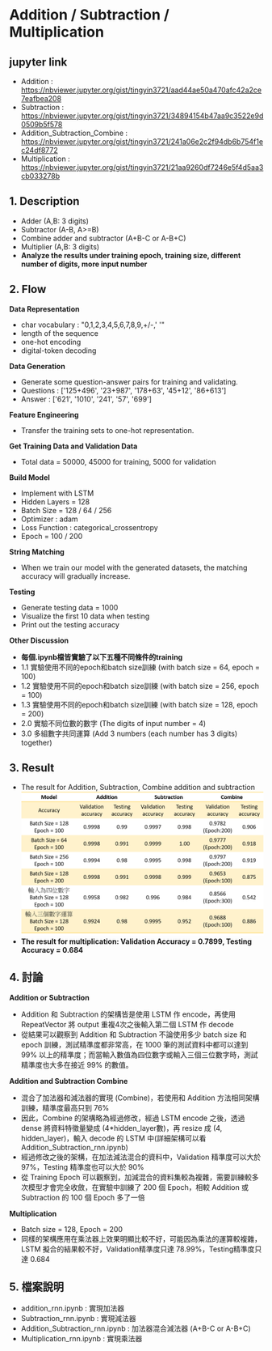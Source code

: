 # Addition / Subtraction / Multiplication

## jupyter link
 - Addition : https://nbviewer.jupyter.org/gist/tingyin3721/aad44ae50a470afc42a2ce7eafbea208
 - Subtraction : https://nbviewer.jupyter.org/gist/tingyin3721/34894154b47aa9c3522e9d0509b5f578
 - Addition_Subtraction_Combine : https://nbviewer.jupyter.org/gist/tingyin3721/241a06e2c2f94db6b754f1ec24df8772
 - Multiplication : https://nbviewer.jupyter.org/gist/tingyin3721/21aa9260df7246e5f4d5aa3cb033278b

## 1. Description
 - Adder (A,B: 3 digits)
 - Subtractor (A-B, A>=B)
 - Combine adder and subtractor (A+B-C or A-B+C)
 - Multiplier (A,B: 3 digits)
 - **Analyze the results under training epoch, training size, different number of digits, more input number**

## 2. Flow
**Data Representation**
 - char vocabulary : "0,1,2,3,4,5,6,7,8,9,+/-,' '"
 - length of the sequence
 - one-hot encoding
 - digital-token decoding

**Data Generation**
 - Generate some question-answer pairs for training and validating.
 - Questions : ['125+496', '23+987', '178+63', '45+12', '86+613']
 - Answer :    ['621', '1010', '241', '57', '699']

**Feature Engineering**
 - Transfer the training sets to one-hot representation.

**Get Training Data and Validation Data**
 - Total data = 50000, 45000 for training, 5000 for validation

**Build Model**
 - Implement with LSTM
 - Hidden Layers = 128
 - Batch Size = 128 / 64 / 256
 - Optimizer : adam
 - Loss Function : categorical_crossentropy
 - Epoch = 100 / 200

**String Matching**
 - When we train our model with the generated datasets, the matching accuracy will gradually increase.
 
**Testing**
 - Generate testing data = 1000
 - Visualize the first 10 data when testing
 - Print out the testing accuracy
 
**Other Discussion**
 - **每個.ipynb檔皆實驗了以下五種不同條件的training**
 - 1.1 實驗使用不同的epoch和batch size訓練 (with batch size = 64, epoch = 100)
 - 1.2 實驗使用不同的epoch和batch size訓練 (with batch size = 256, epoch = 100)
 - 1.3 實驗使用不同的epoch和batch size訓練 (with batch size = 128, epoch = 200)
 - 2.0 實驗不同位數的數字 (The digits of input number = 4)
 - 3.0 多組數字共同運算 (Add 3 numbers (each number has 3 digits) together)

## 3. Result
 - The result for Addition, Subtraction, Combine addition and subtraction
 ![](Result.png)
 - **The result for multiplication: Validation Accuracy = 0.7899, Testing Accuracy = 0.684**
  
## 4. 討論
 **Addition or Subtraction**
 - Addition 和 Subtraction 的架構皆是使用 LSTM 作 encode，再使用 RepeatVector 將 output 重複4次之後輸入第二個 LSTM 作 decode
 - 從結果可以觀察到 Addition 和 Subtraction 不論使用多少 batch size 和 epoch 訓練，測試精準度都非常高，在 1000 筆的測試資料中都可以達到 99% 以上的精準度；而當輸入數值為四位數字或輸入三個三位數字時，測試精準度也大多在接近 99% 的數值。
 
 **Addition and Subtraction Combine**
 - 混合了加法器和減法器的實現 (Combine)，若使用和 Addition 方法相同架構訓練，精準度最高只到 76%
 - 因此，Combine 的架構略為經過修改，經過 LSTM encode 之後，透過 dense 將資料特徵量變成 (4*hidden_layer數)，再 resize 成 (4, hidden_layer)，輸入 decode 的 LSTM 中(詳細架構可以看 Addition_Subtraction_rnn.ipynb)
 - 經過修改之後的架構，在加法減法混合的資料中，Validation 精準度可以大於 97%，Testing 精準度也可以大於 90%
 - 從 Training Epoch 可以觀察到，加減混合的資料集較為複雜，需要訓練較多次模型才會完全收斂，在實驗中訓練了 200 個 Epoch，相較 Addition 或 Subtraction 的 100 個 Epoch 多了一倍
 
 **Multiplication**
 - Batch size = 128, Epoch = 200
 - 同樣的架構應用在乘法器上效果明顯比較不好，可能因為乘法的運算較複雜，LSTM 擬合的結果較不好，Validation精準度只達 78.99%，Testing精準度只達 0.684

## 5. 檔案說明
 - addition_rnn.ipynb : 實現加法器
 - Subtraction_rnn.ipynb : 實現減法器
 - Addition_Subtraction_rnn.ipynb : 加法器混合減法器 (A+B-C or A-B+C)
 - Multiplication_rnn.ipynb : 實現乘法器